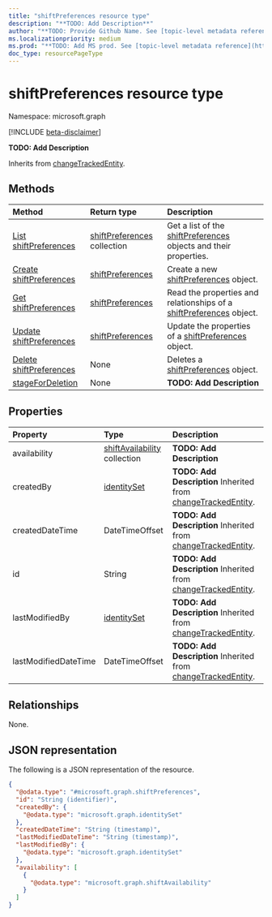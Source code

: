 ```yaml
---
title: "shiftPreferences resource type"
description: "**TODO: Add Description**"
author: "**TODO: Provide Github Name. See [topic-level metadata reference](https://msgo.azurewebsites.net/add/document/guidelines/metadata.html#topic-level-metadata)**"
ms.localizationpriority: medium
ms.prod: "**TODO: Add MS prod. See [topic-level metadata reference](https://msgo.azurewebsites.net/add/document/guidelines/metadata.html#topic-level-metadata)**"
doc_type: resourcePageType
---
```


# shiftPreferences resource type

Namespace: microsoft.graph

[!INCLUDE [beta-disclaimer](../../includes/beta-disclaimer.md)]

**TODO: Add Description**


Inherits from [changeTrackedEntity](../resources/changetrackedentity.md).

## Methods
|Method|Return type|Description|
|:---|:---|:---|
|[List shiftPreferences](../api/shiftpreferences-list.md)|[shiftPreferences](../resources/shiftpreferences.md) collection|Get a list of the [shiftPreferences](../resources/shiftpreferences.md) objects and their properties.|
|[Create shiftPreferences](../api/shiftpreferences-create.md)|[shiftPreferences](../resources/shiftpreferences.md)|Create a new [shiftPreferences](../resources/shiftpreferences.md) object.|
|[Get shiftPreferences](../api/shiftpreferences-get.md)|[shiftPreferences](../resources/shiftpreferences.md)|Read the properties and relationships of a [shiftPreferences](../resources/shiftpreferences.md) object.|
|[Update shiftPreferences](../api/shiftpreferences-update.md)|[shiftPreferences](../resources/shiftpreferences.md)|Update the properties of a [shiftPreferences](../resources/shiftpreferences.md) object.|
|[Delete shiftPreferences](../api/shiftpreferences-delete.md)|None|Deletes a [shiftPreferences](../resources/shiftpreferences.md) object.|
|[stageForDeletion](../api/shiftpreferences-stagefordeletion.md)|None|**TODO: Add Description**|

## Properties
|Property|Type|Description|
|:---|:---|:---|
|availability|[shiftAvailability](../resources/shiftavailability.md) collection|**TODO: Add Description**|
|createdBy|[identitySet](../resources/identityset.md)|**TODO: Add Description** Inherited from [changeTrackedEntity](../resources/changetrackedentity.md).|
|createdDateTime|DateTimeOffset|**TODO: Add Description** Inherited from [changeTrackedEntity](../resources/changetrackedentity.md).|
|id|String|**TODO: Add Description** Inherited from [changeTrackedEntity](../resources/changetrackedentity.md).|
|lastModifiedBy|[identitySet](../resources/identityset.md)|**TODO: Add Description** Inherited from [changeTrackedEntity](../resources/changetrackedentity.md).|
|lastModifiedDateTime|DateTimeOffset|**TODO: Add Description** Inherited from [changeTrackedEntity](../resources/changetrackedentity.md).|

## Relationships
None.

## JSON representation
The following is a JSON representation of the resource.
<!-- {
  "blockType": "resource",
  "keyProperty": "id",
  "@odata.type": "microsoft.graph.shiftPreferences",
  "baseType": "Microsoft.Teams.Shifts.changeTrackedEntity",
  "openType": false
}
-->
``` json
{
  "@odata.type": "#microsoft.graph.shiftPreferences",
  "id": "String (identifier)",
  "createdBy": {
    "@odata.type": "microsoft.graph.identitySet"
  },
  "createdDateTime": "String (timestamp)",
  "lastModifiedDateTime": "String (timestamp)",
  "lastModifiedBy": {
    "@odata.type": "microsoft.graph.identitySet"
  },
  "availability": [
    {
      "@odata.type": "microsoft.graph.shiftAvailability"
    }
  ]
}
```

